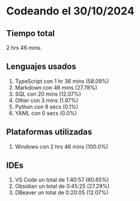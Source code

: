 # Codeando el 30/10/2024

## Tiempo total
2 hrs 46 mins.

## Lenguajes usados
1. TypeScript con 1 hr 36 mins (58.09%)
1. Markdown con 46 mins (27.78%)
1. SQL con 20 mins (12.07%)
1. Other con 3 mins (1.97%)
1. Python con 9 secs (0.1%)
1. YAML con 0 secs (0.0%)

## Plataformas utilizadas
1. Windows con 2 hrs 46 mins (100.0%)

## IDEs
1. VS Code un total de 1:40:57 (60.65%)
1. Obsidian un total de 0:45:25 (27.29%)
1. DBeaver un total de 0:20:05 (12.07%)
